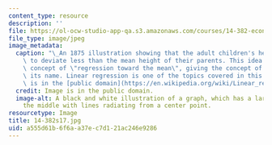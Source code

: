 ```yaml
---
content_type: resource
description: ''
file: https://ol-ocw-studio-app-qa.s3.amazonaws.com/courses/14-382-econometrics-spring-2017/a555d61b6f6aa37ec7d121ac246e9286_14-382s17.jpg
file_type: image/jpeg
image_metadata:
  caption: "\_An 1875 illustration showing that the adult children's heights tended\
    \ to deviate less than the mean height of their parents. This idea suggested the\
    \ concept of \"regression toward the mean\", giving the concept of regression\
    \ its name. Linear regression is one of the topics covered in this course. (Image\
    \ is in the [public domain](https://en.wikipedia.org/wiki/Linear_regression#/media/File:Galton%27s_correlation_diagram_1875.jpg).)"
  credit: Image is in the public domain.
  image-alt: A black and white illustration of a graph, which has a large circle in
    the middle with lines radiating from a center point.
resourcetype: Image
title: 14-382s17.jpg
uid: a555d61b-6f6a-a37e-c7d1-21ac246e9286
---
```

